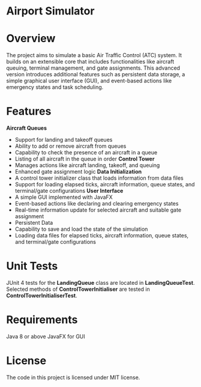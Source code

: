 # Airport Simulator
# Overview
The project aims to simulate a basic Air Traffic Control (ATC) system. It builds on an extensible core that includes functionalities like aircraft queuing, terminal management, and gate assignments. This advanced version introduces additional features such as persistent data storage, a simple graphical user interface (GUI), and event-based actions like emergency states and task scheduling.

# Features
**Aircraft Queues**
- Support for landing and takeoff queues
- Ability to add or remove aircraft from queues
- Capability to check the presence of an aircraft in a queue
- Listing of all aircraft in the queue in order
**Control Tower**
- Manages actions like aircraft landing, takeoff, and queuing
- Enhanced gate assignment logic
**Data Initialization**
- A control tower initializer class that loads information from data files
- Support for loading elapsed ticks, aircraft information, queue states, and terminal/gate configurations
**User Interface**
- A simple GUI implemented with JavaFX
- Event-based actions like declaring and clearing emergency states
- Real-time information update for selected aircraft and suitable gate assignment
- Persistent Data
- Capability to save and load the state of the simulation
- Loading data files for elapsed ticks, aircraft information, queue states, and terminal/gate configurations

# Unit Tests
JUnit 4 tests for the **LandingQueue** class are located in **LandingQueueTest**.
Selected methods of **ControlTowerInitialiser** are tested in **ControlTowerInitialiserTest**.

# Requirements
Java 8 or above
JavaFX for GUI

# License
The code in this project is licensed under MIT license.
